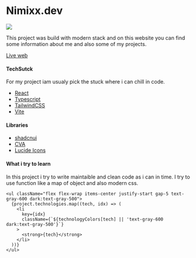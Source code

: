 # Nimixx.dev

[![](https://ik.imagekit.io/ljtbrc2pd/Projects/nimixx-dark.png?updatedAt=1692008047424)](https://www.nimixx.dev/)

This project was build with modern stack and on this website you can find some information about me and also some of my projects. 

[Live web](https://www.nimixx.dev/ "Live web")

#### TechSutck

For my project iam usualy pick the stuck where i can chill in code.

- [React](https://react.dev/ "React")
- [Typescript](https://www.typescriptlang.org/ "Typescript")
- [TailwindCSS](https://tailwindcss.com/ "TailwindCSS")
- [Vite](https://vitejs.dev/ "Vite")

#### Libraries

- [shadcnui](https://ui.shadcn.com/ "shadcnui")
- [CVA](https://cva.style/docs/getting-started/installation "CVA")
- [Lucide Icons](https://lucide.dev/icons/ "Lucide Icons")

#### What i try to learn

In this project i try to write maintaible and clean code as i can in time. I try to use function like a map of object and also modern css.

```tsx
<ul className="flex flex-wrap items-center justify-start gap-5 text-gray-600 dark:text-gray-500">
  {project.technologies.map((tech, idx) => (
    <li
      key={idx}
      className={`${technologyColors[tech] || 'text-gray-600 dark:text-gray-500'}`}
    >
      <strong>{tech}</strong>
    </li>
  ))}
</ul>
```
